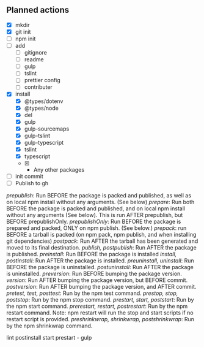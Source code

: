 ## Planned actions

* [x] mkdir
* [x] git init
* [ ] npm init
* [ ] add
  * [ ] gitignore
  * [ ] readme
  * [ ] gulp
  * [ ] tslint
  * [ ] prettier config
  * [ ] contributer
* [x] install
  * [x] @types/dotenv
  * [x] @types/node
  * [x] del
  * [x] gulp
  * [x] gulp-sourcemaps
  * [x] gulp-tslint
  * [x] gulp-typescript
  * [x] tslint
  * [x] typescript
  * [x] * Any other packages
* [ ] init commit
* [ ] Publish to gh

_prepublish_: Run BEFORE the package is packed and published, as well as on local npm install without any arguments. (See below)
_prepare_: Run both BEFORE the package is packed and published, and on local npm install without any arguments (See below). This is run AFTER prepublish, but BEFORE prepublishOnly.
_prepublishOnly_: Run BEFORE the package is prepared and packed, ONLY on npm publish. (See below.)
_prepack_: run BEFORE a tarball is packed (on npm pack, npm publish, and when installing git dependencies)
_postpack_: Run AFTER the tarball has been generated and moved to its final destination.
_publish, postpublish_: Run AFTER the package is published.
_preinstall_: Run BEFORE the package is installed
_install, postinstall_: Run AFTER the package is installed.
_preuninstall, uninstall_: Run BEFORE the package is uninstalled.
_postuninstall_: Run AFTER the package is uninstalled.
_preversion_: Run BEFORE bumping the package version.
_version_: Run AFTER bumping the package version, but BEFORE commit.
_postversion_: Run AFTER bumping the package version, and AFTER commit.
_pretest, test, posttest_: Run by the npm test command.
_prestop, stop, poststop_: Run by the npm stop command.
_prestart, start, poststart_: Run by the npm start command.
_prerestart, restart, postrestart_: Run by the npm restart command. Note: npm restart will run the stop and start scripts if no restart script is provided.
_preshrinkwrap, shrinkwrap, postshrinkwrap_: Run by the npm shrinkwrap command.

lint
postinstall
start
prestart - gulp
